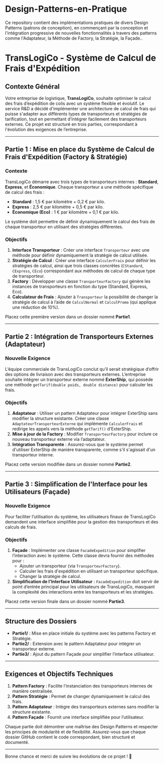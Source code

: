 # Design-Patterns-en-Pratique
Ce repository contient des implémentations pratiques de divers Design Patterns (patrons de conception), en commençant par la conception et l'intégration progressive de nouvelles fonctionnalités à travers des patterns comme l'Adaptateur, la Méthode de Factory, la Stratégie, la Façade..

# TransLogiCo - Système de Calcul de Frais d'Expédition

## Contexte Général

Votre entreprise de logistique, **TransLogiCo**, souhaite optimiser le calcul des frais d’expédition de colis avec un système flexible et évolutif. Le service R&D a décidé d'implémenter une architecture de calcul de frais qui puisse s'adapter aux différents types de transporteurs et stratégies de tarification, tout en permettant d’intégrer facilement des transporteurs externes. Ce projet est structuré en trois parties, correspondant à l'évolution des exigences de l’entreprise.

---

## Partie 1 : Mise en place du Système de Calcul de Frais d'Expédition (Factory & Stratégie)

### Contexte

TransLogiCo démarre avec trois types de transporteurs internes : **Standard**, **Express**, et **Économique**. Chaque transporteur a une méthode spécifique de calcul des frais :
- **Standard** : 1,5 € par kilomètre + 0,2 € par kilo.
- **Express** : 2,5 € par kilomètre + 0,5 € par kilo.
- **Économique (Eco)** : 1 € par kilomètre + 0,1 € par kilo.

Le système doit permettre de définir dynamiquement le calcul des frais de chaque transporteur en utilisant des stratégies différentes.

### Objectifs

1. **Interface Transporteur** : Créer une interface `Transporteur` avec une méthode pour définir dynamiquement la stratégie de calcul utilisée.
2. **Stratégie de Calcul** : Créer une interface `CalculerFrais` pour définir les stratégies de calcul, ainsi que trois classes concrètes (`CStandard`, `CExpress`, `CEco`) correspondant aux méthodes de calcul de chaque type de transporteur.
3. **Factory** : Développer une classe `TransporteurFactory` qui génère les instances de transporteurs en fonction du type (Standard, Express, Eco).
4. **Calculateur de Frais** : Ajouter à `Transporteur` la possibilité de changer la stratégie de calcul à l’aide de `CalculNormal` et `CalculPromo` (qui applique une réduction de 10%).

Placez cette première version dans un dossier nommé **Partie1**.

---

## Partie 2 : Intégration de Transporteurs Externes (Adaptateur)

### Nouvelle Exigence

L’équipe commerciale de TransLogiCo conclut qu’il serait stratégique d’offrir des options de livraison avec des transporteurs externes. L’entreprise souhaite intégrer un transporteur externe nommé **ExterShip**, qui possède une méthode `getTarif(double poids, double distance)` pour calculer les frais.

### Objectifs

1. **Adaptateur** : Utiliser un pattern Adaptateur pour intégrer ExterShip sans modifier la structure existante. Créer une classe `AdaptateurTransporteurExterne` qui implémente `CalculerFrais` et redirige les appels vers la méthode `getTarif()` d'ExterShip.
2. **Mise à jour de la Factory** : Modifier `TransporteurFactory` pour inclure ce nouveau transporteur externe via l’adaptateur.
3. **Intégration Transparente** : Assurez-vous que le système permet d'utiliser ExterShip de manière transparente, comme s'il s'agissait d'un transporteur interne.

Placez cette version modifiée dans un dossier nommé **Partie2**.

---

## Partie 3 : Simplification de l'Interface pour les Utilisateurs (Façade)

### Nouvelle Exigence

Pour faciliter l’utilisation du système, les utilisateurs finaux de TransLogiCo demandent une interface simplifiée pour la gestion des transporteurs et des calculs de frais.

### Objectifs

1. **Façade** : Implémenter une classe `FacadeExpedition` pour simplifier l’interaction avec le système. Cette classe devra fournir des méthodes pour :
   - Ajouter un transporteur (via `TransporteurFactory`).
   - Calculer les frais d'expédition en utilisant un transporteur spécifique.
   - Changer la stratégie de calcul.
2. **Simplification de l'Interface Utilisateur** : `FacadeExpedition` doit servir de point d’entrée principal pour les utilisateurs de TransLogiCo, masquant la complexité des interactions entre les transporteurs et les stratégies.

Placez cette version finale dans un dossier nommé **Partie3**.

---

## Structure des Dossiers

- **Partie1/** : Mise en place initiale du système avec les patterns Factory et Stratégie.
- **Partie2/** : Extension avec le pattern Adaptateur pour intégrer un transporteur externe.
- **Partie3/** : Ajout du pattern Façade pour simplifier l’interface utilisateur.

---

## Exigences et Objectifs Techniques

1. **Pattern Factory** : Facilite l'instanciation des transporteurs internes de manière centralisée.
2. **Pattern Stratégie** : Permet de changer dynamiquement le calcul des frais.
3. **Pattern Adaptateur** : Intègre des transporteurs externes sans modifier la structure existante.
4. **Pattern Façade** : Fournit une interface simplifiée pour l’utilisateur.

Chaque partie doit démontrer une maîtrise des Design Patterns et respecter les principes de modularité et de flexibilité. Assurez-vous que chaque dossier GitHub contient le code correspondant, bien structuré et documenté.

---

Bonne chance et merci de suivre les évolutions de ce projet ! 🎉
